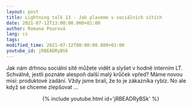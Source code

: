 ```yaml
---
layout: post
title: Lightning talk 13 - Jak plaveme v sociálních sítích
date: 2021-07-12T13:00:00.000+01:00
author: Romana Pourová
lang: cs
tags:
modified_time: 2021-07-12T08:00:00.000+01:00
youtube_id: jRBEADRyBSk
---
```

Jak nám drhnou sociální sítě můžete vidět a slyšet v hodně interním LT. Schválně, jestli poznáte alespoň další malý krůček vpřed? 
Máme novou misi: produktové zadání. Vždy jsme brali, že to je zákazníka rybíz. No ale když se chceme zlepšovat ...

<center>
{% include youtube.html id='jRBEADRyBSk' %}
</center>


